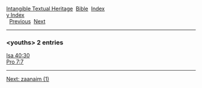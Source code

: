 [Intangible Textual Heritage](../../index)  [Bible](../index) 
[Index](index)   
[y Index](_y_)  
  [Previous](c12692)  [Next](c12694) 

------------------------------------------------------------------------

### &lt;youths&gt; 2 entries

[Isa 40:30](../kjv/isa040.htm#030)  
[Pro 7:7](../kjv/pro007.htm#007)  

------------------------------------------------------------------------

[Next: zaanaim (1)](c12694)
